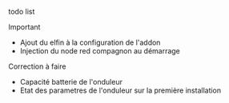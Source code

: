 todo list 

Important
- Ajout du elfin à la configuration de l'addon
- Injection du node red compagnon au démarrage

Correction à faire 
- Capacité batterie de l'onduleur
- Etat des parametres de l'onduleur sur la première installation
